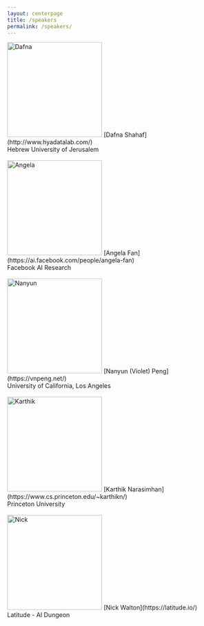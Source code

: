 ```yaml
---
layout: centerpage
title: /speakers
permalink: /speakers/
---
```

<img src="https://wordplay-workshop.github.io/img/dafna.jpg" alt="Dafna" width="220"/>
[Dafna Shahaf](http://www.hyadatalab.com/)<br>Hebrew University of Jerusalem <br><br>

<img src="https://wordplay-workshop.github.io/img/angela.jpg" alt="Angela" width="220"/>
[Angela Fan](https://ai.facebook.com/people/angela-fan)<br>Facebook AI Research <br><br>

<img src="https://wordplay-workshop.github.io/img/nanyun.jpg" alt="Nanyun" width="220"/>
[Nanyun (Violet) Peng](https://vnpeng.net/)<br>University of California, Los Angeles <br><br>

<img src="https://wordplay-workshop.github.io/img/karthik.jpg" alt="Karthik" width="220"/>
[Karthik Narasimhan](https://www.cs.princeton.edu/~karthikn/)<br>Princeton University <br><br>

<img src="https://wordplay-workshop.github.io/img/nick.jpg" alt="Nick" width="220"/>
[Nick Walton](https://latitude.io/)<br> Latitude - AI Dungeon